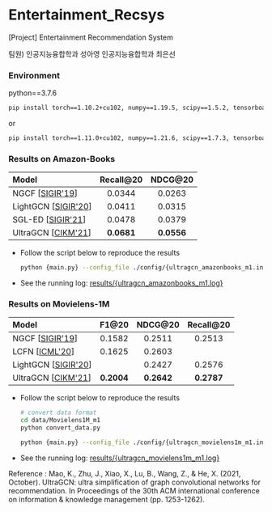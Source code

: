 # Entertainment_Recsys
[Project] Entertainment Recommendation System

팀원)
인공지능융합학과 성아영
인공지능융합학과 최은선


### Environment

python==3.7.6

  ```bash
  pip install torch==1.10.2+cu102, numpy==1.19.5, scipy==1.5.2, tensorboard==2.11.2
  ```
  
or

  ```bash
  pip install torch==1.11.0+cu102, numpy==1.21.6, scipy==1.7.3, tensorboard==2.11.2
  ```




### Results on Amazon-Books

| Model                                                     | Recall@20  | NDCG@20    |
|:--------------------------------------------------------- |:----------:|:----------:|
| NGCF [[SIGIR'19](https://arxiv.org/abs/1905.08108)]       | 0.0344     | 0.0263     |
| LightGCN [[SIGIR'20](https://arxiv.org/abs/2002.02126)]   | 0.0411     | 0.0315     |
| SGL-ED [[SIGIR'21](https://arxiv.org/pdf/2010.10783.pdf)] | 0.0478     | 0.0379     |
| UltraGCN [[CIKM'21](https://arxiv.org/abs/2110.15114)]    | **0.0681** | **0.0556** |

+ Follow the script below to reproduce the results
  
  ```bash
  python {main.py} --config_file ./config/{ultragcn_amazonbooks_m1.ini}
  ```

+ See the running log: [results/{ultragcn_amazonbooks_m1.log}](./results/{ultragcn_amazonbooks_m1.log}) 


### Results on Movielens-1M

| Model                                                   | F1@20      | NDCG@20    | Recall@20  |
|:------------------------------------------------------- |:----------:|:----------:|:----------:|
| NGCF [[SIGIR'19](https://arxiv.org/abs/1905.08108)]     | 0.1582     | 0.2511     | 0.2513     |
| LCFN [[ICML'20](https://arxiv.org/abs/2006.15516)]      | 0.1625     | 0.2603     |            |
| LightGCN [[SIGIR'20](https://arxiv.org/abs/2002.02126)] |            | 0.2427     | 0.2576     |
| UltraGCN [[CIKM'21](https://arxiv.org/abs/2110.15114)]  | **0.2004** | **0.2642** | **0.2787** |

+ Follow the script below to reproduce the results
  
  ```bash
  # convert data format
  cd data/Movielens1M_m1
  python convert_data.py
  
  python {main.py} --config_file ./config/{ultragcn_movielens1m_m1.ini}
  ```

+ See the running log: [results/{ultragcn_movielens1m_m1.log}](./results/{ultragcn_movielens1m_m1.log}) 






Reference : Mao, K., Zhu, J., Xiao, X., Lu, B., Wang, Z., & He, X. (2021, October). UltraGCN: ultra simplification of graph convolutional networks for recommendation. In Proceedings of the 30th ACM international conference on information & knowledge management (pp. 1253-1262).
